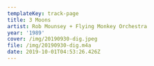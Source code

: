 ```yaml
---
templateKey: track-page
title: 3 Moons
artist: Rob Mounsey + Flying Monkey Orchestra
year: '1989'
cover: /img/20190930-dig.jpeg
file: /img/20190930-dig.m4a
date: 2019-10-01T04:53:26.426Z
---
```


